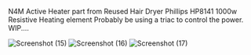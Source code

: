 N4M Active Heater part from Reused Hair Dryer Phillips HP8141 1000w Resistive Heating element
Probably be using a triac to control the power.
WIP....

![Screenshot (15)](https://github.com/anishsheikh/3d-models/assets/38411333/7aa04a30-efb4-493e-94f0-6f71a4aa92c3)
![Screenshot (16)](https://github.com/anishsheikh/3d-models/assets/38411333/fe9e5a72-f95a-4086-a8e1-3557747896d2)
![Screenshot (17)](https://github.com/anishsheikh/3d-models/assets/38411333/bea219e6-1fe2-4057-a64d-8695a87360f8)

